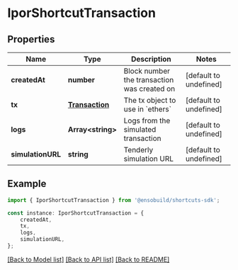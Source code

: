 # IporShortcutTransaction


## Properties

Name | Type | Description | Notes
------------ | ------------- | ------------- | -------------
**createdAt** | **number** | Block number the transaction was created on | [default to undefined]
**tx** | [**Transaction**](Transaction.md) | The tx object to use in &#x60;ethers&#x60; | [default to undefined]
**logs** | **Array&lt;string&gt;** | Logs from the simulated transaction | [default to undefined]
**simulationURL** | **string** | Tenderly simulation URL | [default to undefined]

## Example

```typescript
import { IporShortcutTransaction } from '@ensobuild/shortcuts-sdk';

const instance: IporShortcutTransaction = {
    createdAt,
    tx,
    logs,
    simulationURL,
};
```

[[Back to Model list]](../README.md#documentation-for-models) [[Back to API list]](../README.md#documentation-for-api-endpoints) [[Back to README]](../README.md)
